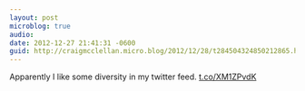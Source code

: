 ```yaml
---
layout: post
microblog: true
audio: 
date: 2012-12-27 21:41:31 -0600
guid: http://craigmcclellan.micro.blog/2012/12/28/t284504324850212865.html
---
```

Apparently I like some diversity in my twitter feed. [t.co/XM1ZPvdK](http://t.co/XM1ZPvdK)
